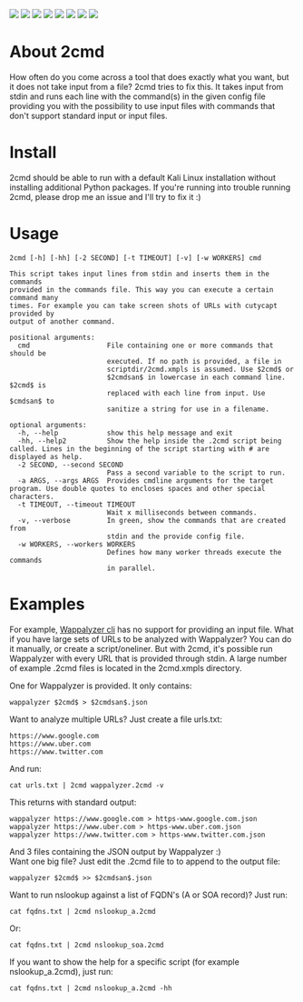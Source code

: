 ![](https://img.shields.io/github/license/Zarcolio/2cmd) ![](https://badges.pufler.dev/visits/Zarcolio/2cmd) ![](https://img.shields.io/github/stars/Zarcolio/2cmd) ![](https://img.shields.io/github/forks/Zarcolio/2cmd) ![](https://img.shields.io/github/issues/Zarcolio/2cmd) ![](https://img.shields.io/github/issues-closed-raw/Zarcolio/2cmd)  ![](https://img.shields.io/github/issues-pr/Zarcolio/2cmd) ![](https://img.shields.io/github/issues-pr-closed-raw/Zarcolio/2cmd)

# About 2cmd
How often do you come across a tool that does exactly what you want, but it does not take input from a file?
2cmd tries to fix this. It takes input from stdin and runs each line with the command(s) in the given config file providing you with the possibility to use input files with commands that don't support standard input or input files.

# Install
2cmd should be able to run with a default Kali Linux installation without installing additional Python packages. If you're running into trouble running 2cmd, please drop me an issue and I'll try to fix it :)

# Usage
```
2cmd [-h] [-hh] [-2 SECOND] [-t TIMEOUT] [-v] [-w WORKERS] cmd

This script takes input lines from stdin and inserts them in the commands
provided in the commands file. This way you can execute a certain command many
times. For example you can take screen shots of URLs with cutycapt provided by
output of another command.

positional arguments:
  cmd                   File containing one or more commands that should be
                        executed. If no path is provided, a file in
                        scriptdir/2cmd.xmpls is assumed. Use $2cmd$ or
                        $2cmdsan$ in lowercase in each command line. $2cmd$ is
                        replaced with each line from input. Use $cmdsan$ to
                        sanitize a string for use in a filename.

optional arguments:
  -h, --help            show this help message and exit
  -hh, --help2          Show the help inside the .2cmd script being called. Lines in the beginning of the script starting with # are displayed as help.
  -2 SECOND, --second SECOND
                        Pass a second variable to the script to run.
  -a ARGS, --args ARGS  Provides cmdline arguments for the target program. Use double quotes to encloses spaces and other special characters.
  -t TIMEOUT, --timeout TIMEOUT
                        Wait x milliseconds between commands.
  -v, --verbose         In green, show the commands that are created from 
                        stdin and the provide config file.
  -w WORKERS, --workers WORKERS
                        Defines how many worker threads execute the commands
                        in parallel.
```
# Examples
For example, [Wappalyzer cli](https://www.npmjs.com/package/wappalyzer-cli) has no support for providing an input file.
What if you have large sets of URLs to be analyzed with Wappalyzer?
You can do it manually, or create a script/oneliner.
But with 2cmd, it's possible run Wappalyzer with every URL that is provided through stdin.
A large number of example .2cmd files is located in the 2cmd.xmpls directory.

One for Wappalyzer is provided. It only contains:
```
wappalyzer $2cmd$ > $2cmdsan$.json
```
Want to analyze multiple URLs? Just create a file urls.txt:
```
https://www.google.com
https://www.uber.com
https://www.twitter.com
```
And run:
```
cat urls.txt | 2cmd wappalyzer.2cmd -v
```
This returns with standard output:
```
wappalyzer https://www.google.com > https-www.google.com.json
wappalyzer https://www.uber.com > https-www.uber.com.json
wappalyzer https://www.twitter.com > https-www.twitter.com.json
```
And 3 files containing the JSON output by Wappalyzer :)<br/>
Want one big file? Just edit the .2cmd file to to append to the output file:
```
wappalyzer $2cmd$ >> $2cmdsan$.json
```

Want to run nslookup against a list of FQDN's (A or SOA record)? Just run:
```
cat fqdns.txt | 2cmd nslookup_a.2cmd
```
Or:
```
cat fqdns.txt | 2cmd nslookup_soa.2cmd
```
If you want to show the help for a specific script (for example nslookup_a.2cmd), just run:
```
cat fqdns.txt | 2cmd nslookup_a.2cmd -hh
```
